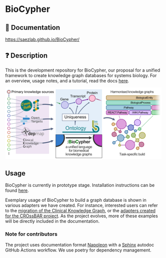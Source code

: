 # BioCypher

## 📖 Documentation
https://saezlab.github.io/BioCypher/

## ❓ Description
This is the development repository for BioCypher, our proposal for a unified
framework to create knowledge graph databases for systems biology. For an 
overview, usage notes, and a tutorial, read the docs
[here](https://saezlab.github.io/BioCypher/).

![BioCypher](fig_1_draft.png)

## Usage

BioCypher is currently in prototype stage. Installation instructions can be
found [here](https://saezlab.github.io/BioCypher/installation.html).

Exemplary usage of BioCypher to build a graph database is shown in various
adapters we have created. For instance, interested users can refer to the
[migration of the Clinical Knowledge Graph](
https://github.com/saezlab/CKG-BioCypher),
or the [adapters created for the CROssBAR project](
https://github.com/HUBioDataLab/CROssBAR-BioCypher-Migration/blob/main/scripts/create_crossbar.py).
As the project evolves, more of these examples will be directly included in
the documentation.

### Note for contributors
The project uses documentation format [Napoleon](
https://sphinxcontrib-napoleon.readthedocs.io/en/latest/example_google.html
) with a [Sphinx](https://www.sphinx-doc.org/en/master/) autodoc GitHub
Actions workflow. We use poetry for dependency management.
